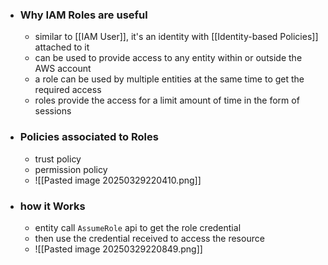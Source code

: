 * ### Why IAM Roles are useful
	* similar to [[IAM User]], it's an identity with [[Identity-based Policies]] attached to it
	* can be used to provide access to any entity within or outside the AWS account
	* a role can be used by multiple entities at the same time to get the required access
	* roles provide the access for a limit amount of time in the form of sessions
* ### Policies associated to Roles
	* trust policy
	* permission policy
	* ![[Pasted image 20250329220410.png]]
* ### how it Works
	* entity call `AssumeRole` api to get the role credential
	* then use the credential received to access the resource
	* ![[Pasted image 20250329220849.png]]